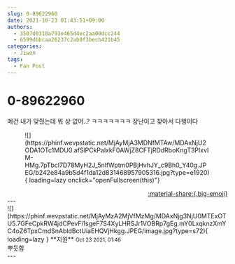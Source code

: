 ```yaml
---
slug: 0-89622960
date: 2021-10-23 01:43:51+09:00
authors:
  - 3507d0318a793e465d4ec2aa00dcc244
  - 6599dbbcaa26237c2ab0f3becb421b45
categories:
  - Jiwon
tags:
  - Fan Post
---
```


# 0-89622960

<div class="post-container" markdown="1">
<div class="content-container md-sidebar__scrollwrap" markdown="1">

메건 내가 맞췄는데 뭐 상 없어..? ㅋㅋㅋㅋㅋㅋㅋ 장난이고 찾아서 다행이다
<figure markdown="1">
![](https://phinf.wevpstatic.net/MjAyMjA3MDNfMTAw/MDAxNjU2ODA1OTc1MDU0.afSlPCkPalxkF0AWjZ8CFTjRDdRboKngT3PIxvIM-HMg.7pTbcl7D78MyH2J_5nlfWptm0PBjHvhJY_c9Bh0_Y40g.JPEG/b242e84a9b5d4f1da12d831468957905316.jpg?type=e1920){ loading=lazy onclick="openFullscreen(this)"}
</figure>


</div>
</div>

<div style="text-align: right;" markdown="1">
<a href="https://weverse.io/fromis9/fanpost/0-89622960" style="text-align: right;">:material-share:{.big-emoji}</a>
</div>
---

<div class="comments-container md-sidebar__scrollwrap" markdown="1">
<div class="comment" markdown="1">
<div class='id-container' markdown="1">
![](https://phinf.wevpstatic.net/MjAyMzA2MjVfMzMg/MDAxNjg3NjU0MTExOTU5.7GFeCpkRW4jdCPevFi1sgeF7S4XyLHRSJr1VOBRp7gEg.mY0LxqknzXmYC4oZ6TpxCmdSnAbldBctUiaEHQVjHkgg.JPEG/image.jpg?type=s72){ loading=lazy }
**<span class="artist">지원</span>** <small>Oct 23 2021, 01:46</small><br>
</div>
<div class='comment-body' markdown="1">
뿌듯함
</div>
</div>
</div>
---

